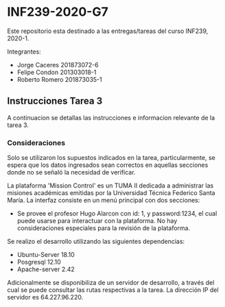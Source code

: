 # INF239-2020-G7

Este repositorio esta destinado a las entregas/tareas del curso INF239, 2020-1.

Integrantes:

- Jorge Caceres 201873072-6
- Felipe Condon 201303018-1
- Roberto Romero 201873035-1

## Instrucciones Tarea 3

A continuacion se detallas las instrucciones e informacion relevante de la tarea 3.

### Consideraciones

Solo se utilizaron los supuestos indicados en la tarea, particularmente, se espera que los datos ingresados sean correctos en aquellas secciones donde no se señaló la necesidad de verificar.

La plataforma 'Mission Control' es un TUMA II dedicada a administrar las misiones académicas emitidas por la Universidad Técnica Federico Santa María. La interfaz consiste en un menú principal con dos secciones:

- Se provee el profesor Hugo Alarcon con id: 1, y password:1234, el cual puede usarse para interactuar con la plataforma.
  No hay consideraciones especiales para la revisión de la plataforma.

Se realizo el desarrollo utilizando las siguientes dependencias:

- Ubuntu-Server 18.10
- Posgresql 12.10
- Apache-server 2.42

Adicionalmente se disponibiliza de un servidor de desarrollo, a través del cual se puede consultar las rutas respectivas a la tarea. La dirección IP del servidor es 64.227.96.220.
